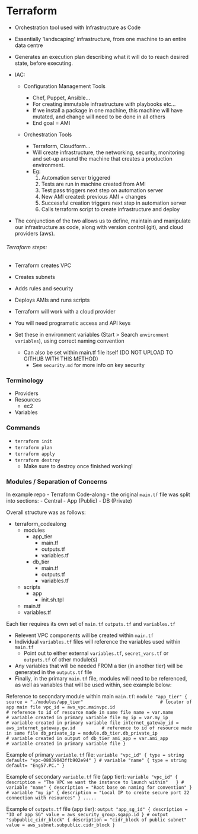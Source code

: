 # Terraform

- Orchestration tool used with Infrastructure as Code
- Essentially 'landscaping' infrastructure, from one machine to an entire data centre
- Generates an execution plan describing what it will do to reach desired state, before executing.

- IAC:
	- Configuration Management Tools
		- Chef, Puppet, Ansible...
		- For creating immutable infrastructure with playbooks etc...
		- If we install a package in one machine, this machine will have mutated, and change will need to be done in all others
		- End goal = AMI
	
	- Orchestration Tools
		- Terraform, Cloudform...
		- Will create infrastructure, the networking, security, monitoring and set-up around the machine that creates a production environment.
		- Eg:
			1) Automation server triggered
			2) Tests are run in machine created from AMI
			3) Test pass triggers next step on automation server
			4) New AMI created: previous AMI + changes
			5) Successful creation triggers next step in automation server
			6) Calls terraform script to create infrastructure and deploy

- The conjunction of the two allows us to define, maintain and manipulate our infrastructure as code, along with version control (git), and cloud providers (aws).

###### Terraform steps:
- Terraform creates VPC
- Creates subnets
- Adds rules and security
- Deploys AMIs and runs scripts


- Terraform will work with a cloud provider
- You will need programatic access and API keys
- Set these in environment variables (Start > Search `environment variables`), using correct naming convention
	- Can also be set within main.tf file itself (DO NOT UPLOAD TO GITHUB WITH THIS METHOD)
		- See `security.md` for more info on key security

### Terminology

- Providers
- Resources
	- ec2
- Variables

### Commands

- `terraform init`
- `terraform plan`
- `terraform apply`
- `terraform destroy`
	- Make sure to destroy once finished working!

### Modules / Separation of Concerns

In example repo - Terraform Code-along - the original `main.tf` file was split into sections:
	- Central
	- App (Public)
	- DB (Private)

Overall structure was as follows:

- terraform_codealong
	- modules
		- app_tier
			- main.tf
			- outputs.tf
			- variables.tf
		- db_tier
			- main.tf
			- outputs.tf
			- variables.tf
	- scripts
		- app
			- init.sh.tpl
	- main.tf
	- variables.tf


Each tier requires its own set of `main.tf` `outputs.tf` and `variables.tf`

- Relevent VPC components will be created within `main.tf`
- Individual `variables.tf` files will reference the variables used within `main.tf`
	- Point out to either external `variables.tf`, `secret_vars.tf` or `outputs.tf` of other module(s)
- Any variables that will be needed FROM a tier (in another tier) will be generated in the `outputs.tf` file
- Finally, in the primary `main.tf` file, modules will need to be referenced, as well as variables that will be used within, see example below:


Reference to secondary module within main `main.tf`:
	`
	module "app_tier" {
	  source = "./modules/app_tier" 							# locator of app main file
	  vpc_id = aws_vpc.mainvpc.id 								# reference to id of resource made in same file
	  name = var.name 											# variable created in primary variable file
	  my_ip = var.my_ip 										# variable created in primary variable file
	  internet_gateway_id = aws_internet_gateway.gw.id 		 	# reference to id of resource made in same file
	  db_private_ip = module.db_tier.db_private_ip  			# variable created in output of db_tier
	  ami_app = var.ami_app 								    # variable created in primary variable file
	}
	`

Example of primary `variable.tf` file:
	`variable "vpc_id" {
	  type = string
	  default= "vpc-08039043ffb902e94"
	}
	#
	variable "name" {
	  type = string
	  default= "Eng57.PC."
	}
	`

Example of secondary `variable.tf` file (app tier):
	`variable "vpc_id" {
	  description = "The VPC we want the instance to launch within"  
	}
	#
	variable "name" {
	  description = "Root base on naming for convention"
	}
	#
	variable "my_ip" {
	  description = "Local IP to create secure port 22 connection with resources"
	}
	.....
	`

Example of `outputs.tf` file (app tier):
	`output "app_sg_id" {
	  description = "ID of app SG"
	  value = aws_security_group.sgapp.id
	}
	#
	output "subpublic_cidr_block" {
	  description = "cidr_block of public subnet"
	  value = aws_subnet.subpublic.cidr_block
	}
	`

